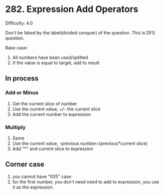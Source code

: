 # 282. Expression Add Operators

Difficulty: 4.0

Don't be faked by the label(divided conquer) of the question. This is DFS question.

Base case:
1. All numbers have been used/splitted
2. If the value is equal to target, add to result
   
## In process
### Add or Minus
1. Get the current slice of number
2. Use the current value, +/- the current slice
3. Add the current number to expression

### Multiply
1. Same 
2. Use the current value, -previous number+(previous*current slice)
3. Add "*" and current slice to expression

## Corner case
1. you cannot have "005" case
2. for the first number, you don't need need to add to expression, you use it as the expression.